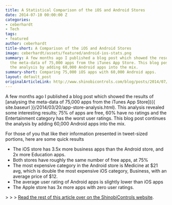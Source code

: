 ```yaml
---
title: A Statistical Comparison of the iOS and Android Stores
date: 2014-07-10 00:00:00 Z
categories:
- ceberhardt
- Tech
tags:
- featured
author: ceberhardt
title-short: A Comparison of the iOS and Android Stores
image: ceberhardt/assets/featured/android-ios-stats.png
summary: A few months ago I published a blog post which showed the results of analysing
  the meta-data of 75,000 apps from the iTunes App Store. This blog post continues
  the analysis by adding 60,000 Android apps into the mix.
summary-short: Comparing 75,000 iOS apps with 60,000 Android apps.
layout: default_post
originalArticleLink: http://www.shinobicontrols.com/blog/posts/2014/07/09/a-statistical-comparison-of-the-ios-and-android-stores
---
```


A few months ago I published a blog post which showed the results of [analysing the meta-data of 75,000 apps from the iTunes App Store]({{ site.baseurl }}/2014/03/20/app-store-analysis.html). This analysis revealed some interesting results; 75% of apps are free, 60% have no ratings and the Entertainment category has the worst user ratings. This blog post continues the analysis by adding 60,000 Android apps into the mix.

For those of you that like their information presented in tweet-sized portions, here are some quick results

- The iOS store has 3.5x more business apps than the Android store, and 2x more Education apps.
- Both stores have roughly the same number of free apps, at 75%
- The most expensive category in the Android store is Medicine at $21 avg, which is double the most expensive iOS category, Business, with an average price of $12.
- The average user rating of Android apps is slightly lower than iOS apps
- The Apple store has 3x more apps with zero user ratings.

&gt; &gt; &gt; [Read the rest of this article over on the ShinobiControls website](http://www.shinobicontrols.com/blog/posts/2014/07/09/a-statistical-comparison-of-the-ios-and-android-stores).
